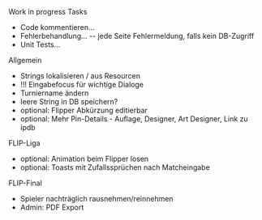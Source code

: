 Work in progress Tasks
- Code kommentieren...
- Fehlerbehandlung...
-- jede Seite Fehlermeldung, falls kein DB-Zugriff
- Unit Tests...

Allgemein
- Strings lokalisieren / aus Resourcen
- !!! Eingabefocus für wichtige Dialoge
- Turniername ändern
- leere String in DB speichern?
- optional: Flipper Abkürzung editierbar
- optional: Mehr Pin-Details - Auflage, Designer, Art Designer, Link zu ipdb

FLIP-Liga
- optional: Animation beim Flipper losen
- optional: Toasts mit Zufallssprüchen nach Matcheingabe

FLIP-Final
- Spieler nachträglich rausnehmen/reinnehmen
- Admin: PDF Export